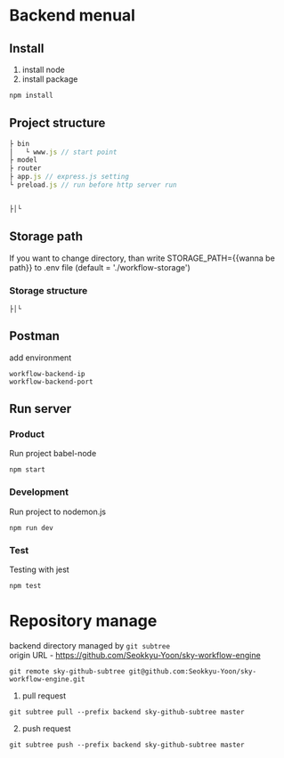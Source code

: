 # Backend menual
## Install
1. install node
2. install package
```cmd
npm install
```

## Project structure
```javascript
├ bin
│   └ www.js // start point
├ model
├ router
├ app.js // express.js setting
└ preload.js // run before http server run


├│└
```
## Storage path
If you want to change directory, than write STORAGE_PATH={{wanna be path}} to .env file (default = './workflow-storage')
### Storage structure
```
├│└
```

## Postman
add environment
```
workflow-backend-ip
workflow-backend-port
```


## Run server
### Product
Run project babel-node
```
npm start
```
### Development
Run project to nodemon.js
```
npm run dev
```
### Test
Testing with jest
```
npm test
```

# Repository manage
backend directory managed by `git subtree`  
origin URL - https://github.com/Seokkyu-Yoon/sky-workflow-engine
```
git remote sky-github-subtree git@github.com:Seokkyu-Yoon/sky-workflow-engine.git
```

1. pull request
```
git subtree pull --prefix backend sky-github-subtree master
```
2. push request
```
git subtree push --prefix backend sky-github-subtree master
```